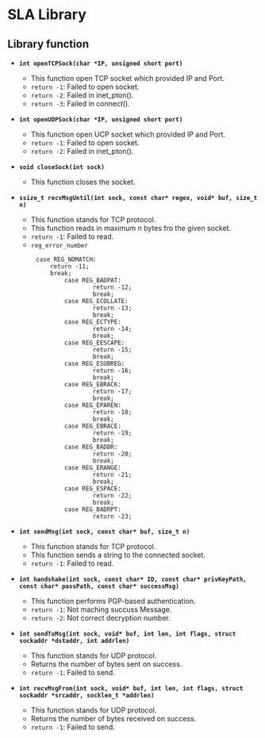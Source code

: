 # SLA Library

## Library function

* **`int openTCPSock(char *IP, unsigned short port)`**
    * This function open TCP socket which provided IP and Port.
    * `return -1`: Failed to open socket.
    * `return -2`: Failed in inet_pton().
    * `return -3`: Failed in connect().

* **`int openUDPSock(char *IP, unsigned short port)`**
    * This function open UCP socket which provided IP and Port.
    * `return -1`: Failed to open socket.
    * `return -2`: Failed in inet_pton().

* **`void closeSock(int sock)`**
    * This function closes the socket.

* **`ssize_t recvMsgUntil(int sock, const char* regex, void* buf, size_t n)`**
    * This function stands for TCP protocol.
    * This function reads in maximum n bytes fro the given socket.
    * `return -1`: Failed to read.
    * `reg_error_number`
```
 		case REG_NOMATCH:
			return -11;
			break;
                case REG_BADPAT:
                        return -12;
                        break;
                case REG_ECOLLATE:
                        return -13;
                        break;
                case REG_ECTYPE:
                        return -14;
                        break;
                case REG_EESCAPE:
                        return -15;
                        break;
                case REG_ESUBREG:
                        return -16;
                        break;
                case REG_EBRACK:
                        return -17;
                        break;
                case REG_EPAREN:
                        return -18;
                        break;
                case REG_EBRACE:
                        return -19;
                        break;
                case REG_BADBR:
                        return -20;
                        break;
                case REG_ERANGE:
                        return -21;
                        break;
                case REG_ESPACE:
                        return -22;
                        break;
                case REG_BADRPT:
                        return -23;
```

* **`int sendMsg(int sock, const char* buf, size_t n)`**
    * This function stands for TCP protocol.
    * This function sends a string to the connected socket.
    * `return -1`: Failed to read.

* **`int handshake(int sock, const char* ID, const char* privKeyPath, const char* passPath, const char* successMsg)`**
    * This function performs PGP-based authentication.
    * `return -1`: Not maching succuss Message.
    * `return -2`: Not correct decryption number.

* **`int sendToMsg(int sock, void* buf, int len, int flags, struct sockaddr *dstaddr, int addrlen)`**
    * This function stands for UDP protocol.
    * Returns the number of bytes sent on success.
    * `return -1`: Failed to send.

* **`int recvMsgFrom(int sock, void* buf, int len, int flags, struct sockaddr *srcaddr, socklen_t *addrlen)`**
    * This function stands for UDP protocol.
    * Returns the number of bytes received on success.
    * `return -1`: Failed to send.
